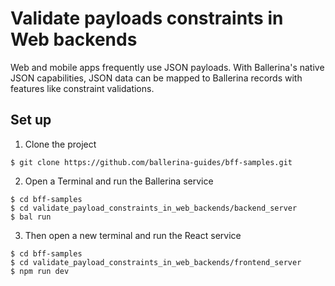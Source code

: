 # Validate payloads constraints in Web backends

Web and mobile apps frequently use JSON payloads. With Ballerina's native JSON capabilities, JSON data can be mapped to Ballerina records with features like constraint validations.

## Set up

1. Clone the project

```
$ git clone https://github.com/ballerina-guides/bff-samples.git
```

2. Open a Terminal and run the Ballerina service

```
$ cd bff-samples
$ cd validate_payload_constraints_in_web_backends/backend_server
$ bal run
```

3. Then open a new terminal and run the React service

```
$ cd bff-samples
$ cd validate_payload_constraints_in_web_backends/frontend_server
$ npm run dev
```